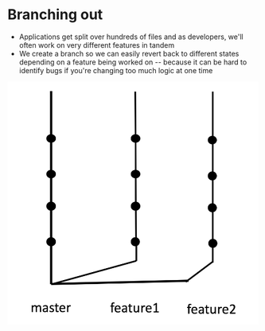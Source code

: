# Branching out
<div class="row">
<div class="cell-4">

* Applications get split over hundreds of files and as developers, we'll often work on very different features in tandem
* We create a branch so we can easily revert back to different states depending on a feature being worked on -- because it can be hard to identify bugs if you're changing too much logic at one time

</div>
<div class="cell-2">

![Git branches](branches.png)

</div>
</div>
